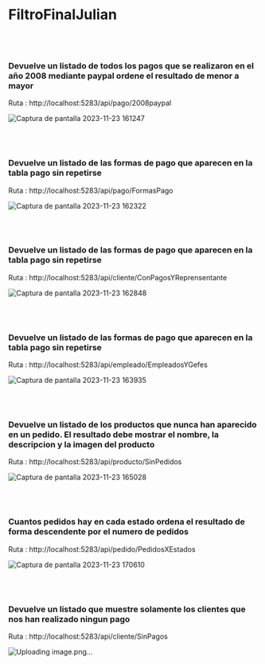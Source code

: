 # FiltroFinalJulian

<br><br>

###  Devuelve un listado de todos los pagos que se realizaron en el año 2008 mediante paypal ordene el resultado de menor a mayor

Ruta : http://localhost:5283/api/pago/2008paypal

![Captura de pantalla 2023-11-23 161247](https://github.com/julianlpz69/FiltroFinalJulian/assets/131847060/14dbb76d-9164-4c6e-a67e-47825291f6b3)



<br><br>

###  Devuelve un listado de las formas de pago que aparecen en la tabla pago sin repetirse

Ruta : http://localhost:5283/api/pago/FormasPago

![Captura de pantalla 2023-11-23 162322](https://github.com/julianlpz69/FiltroFinalJulian/assets/131847060/ea7309ce-30c0-4c61-ac1f-4911f4041fd9)


<br><br>

###  Devuelve un listado de las formas de pago que aparecen en la tabla pago sin repetirse

Ruta : http://localhost:5283/api/cliente/ConPagosYReprensentante

![Captura de pantalla 2023-11-23 162848](https://github.com/julianlpz69/FiltroFinalJulian/assets/131847060/db2a3c02-304b-4275-adb7-3e8adb3b17c7)


<br><br>

###  Devuelve un listado de las formas de pago que aparecen en la tabla pago sin repetirse

Ruta : http://localhost:5283/api/empleado/EmpleadosYGefes

![Captura de pantalla 2023-11-23 163935](https://github.com/julianlpz69/FiltroFinalJulian/assets/131847060/69ba538c-47dc-4d57-a94f-f80b5bc6d969)


<br><br>

###  Devuelve un listado de los productos que nunca han aparecido en un pedido. El resultado debe mostrar el nombre, la descripcion y la imagen del producto

Ruta : http://localhost:5283/api/producto/SinPedidos

![Captura de pantalla 2023-11-23 165028](https://github.com/julianlpz69/FiltroFinalJulian/assets/131847060/f665c95a-403c-4571-b1c7-9263984723fc)


<br><br>

### Cuantos pedidos hay en cada estado ordena el resultado de forma descendente por el numero de pedidos

Ruta : http://localhost:5283/api/pedido/PedidosXEstados

![Captura de pantalla 2023-11-23 170610](https://github.com/julianlpz69/FiltroFinalJulian/assets/131847060/4483f37f-e9ba-4f18-b1f9-cc339053469f)


<br><br>


###  Devuelve un listado que muestre solamente los clientes que nos han realizado ningun pago


Ruta : http://localhost:5283/api/cliente/SinPagos

![Uploading image.png…]()


